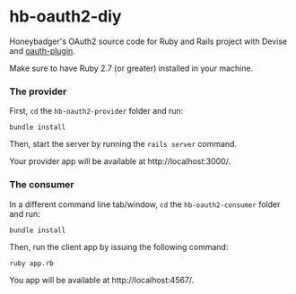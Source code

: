 # hb-oauth2-diy

Honeybadger's OAuth2 source code for Ruby and Rails project with Devise and [oauth-plugin](https://github.com/pelle/oauth-plugin).

Make sure to have Ruby 2.7 (or greater) installed in your machine.

### The provider

First, `cd` the `hb-oauth2-provider` folder and run:

```
bundle install
```

Then, start the server by running the `rails server` command.

Your provider app will be available at http://localhost:3000/.

### The consumer
In a different command line tab/window, `cd` the `hb-oauth2-consumer` folder and run:

```
bundle install
```

Then, run the client app by issuing the following command:

```
ruby app.rb
```

You app will be available at http://localhost:4567/.